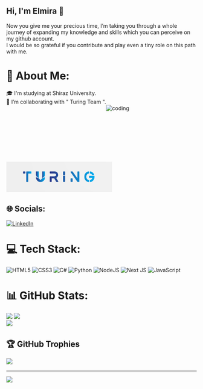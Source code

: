 ## Hi, I'm Elmira 👋
Now you give me your precious time, I’m taking you through a whole journey of expanding my knowledge and skills which you can perceive on my github account.<br/>
I would be so grateful if you contribute and play even a tiny role on this path with me.

# 💫 About Me:
🎓 I'm studying at Shiraz University.
<br/>
🤝 I’m collaborating with " Turing Team ".
<img align="right" alt="coding" width="240"  height="150" src="https://cdni.iconscout.com/illustration/premium/thumb/woman-programmer-working-on-a-new-project-illustration-download-in-svg-png-gif-file-formats--female-developer-programming-product-teams-pack-design-development-illustrations-5607777.png"/> 

<img width="280" height="80" src="https://github.com/ArminKardan/utrialv2/blob/master/turing.png?raw=true"/>



## 🌐 Socials:
[![LinkedIn](https://img.shields.io/badge/LinkedIn-%230077B5.svg?logo=linkedin&logoColor=white)](https://linkedin.com/in/https://www.linkedin.com/in/elmira-ze-b87230301) 

# 💻 Tech Stack:
![HTML5](https://img.shields.io/badge/html5-%23E34F26.svg?style=for-the-badge&logo=html5&logoColor=white) ![CSS3](https://img.shields.io/badge/css3-%231572B6.svg?style=for-the-badge&logo=css3&logoColor=white) ![C#](https://img.shields.io/badge/c%23-%23239120.svg?style=for-the-badge&logo=csharp&logoColor=white) ![Python](https://img.shields.io/badge/python-3670A0?style=for-the-badge&logo=python&logoColor=ffdd54) ![NodeJS](https://img.shields.io/badge/node.js-6DA55F?style=for-the-badge&logo=node.js&logoColor=white) ![Next JS](https://img.shields.io/badge/Next-black?style=for-the-badge&logo=next.js&logoColor=white) ![JavaScript](https://img.shields.io/badge/javascript-%23323330.svg?style=for-the-badge&logo=javascript&logoColor=%23F7DF1E)

# 📊 GitHub Stats:
![](https://github-readme-stats.vercel.app/api?username=elmiraze&theme=transparent&hide_border=false&include_all_commits=false&count_private=false)
![](https://github-readme-streak-stats.herokuapp.com/?user=elmiraze&theme=transparent&hide_border=false)<br/>
![](https://github-readme-stats.vercel.app/api/top-langs/?username=elmiraze&theme=transparent&hide_border=false&include_all_commits=false&count_private=false&layout=compact)

## 🏆 GitHub Trophies
![](https://github-profile-trophy.vercel.app/?username=elmiraze&theme=dracula&no-frame=true&no-bg=true&margin-w=4)

---
[![](https://visitcount.itsvg.in/api?id=elmiraze&icon=0&color=11)](https://visitcount.itsvg.in)

<!-- Proudly created with GPRM ( https://gprm.itsvg.in ) -->



